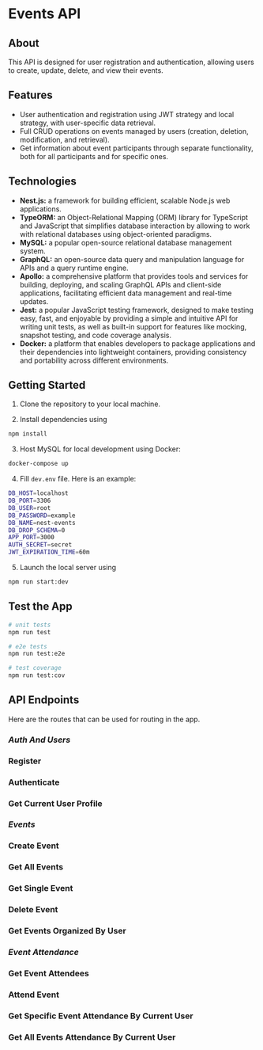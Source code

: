 # Events API

## About

This API is designed for user registration and authentication, allowing users to create, update, delete, and view their events.

## Features

- User authentication and registration using JWT strategy and local strategy, with user-specific data retrieval.
- Full CRUD operations on events managed by users (creation, deletion, modification, and retrieval).
- Get information about event participants through separate functionality, both for all participants and for specific ones.

## Technologies

- **Nest.js:** a framework for building efficient, scalable Node.js web applications.
- **TypeORM:** an Object-Relational Mapping (ORM) library for TypeScript and JavaScript that simplifies database interaction by allowing to work with relational databases using object-oriented paradigms.
- **MySQL:** a popular open-source relational database management system.
- **GraphQL:** an open-source data query and manipulation language for APIs and a query runtime engine.
- **Apollo:** a comprehensive platform that provides tools and services for building, deploying, and scaling GraphQL APIs and client-side applications, facilitating efficient data management and real-time updates.
- **Jest:** a popular JavaScript testing framework, designed to make testing easy, fast, and enjoyable by providing a simple and intuitive API for writing unit tests, as well as built-in support for features like mocking, snapshot testing, and code coverage analysis.
- **Docker:** a platform that enables developers to package applications and their dependencies into lightweight containers, providing consistency and portability across different environments.

## Getting Started

1. Clone the repository to your local machine.
   
2. Install dependencies using
```bash
npm install
```
   
3. Host MySQL for local development using Docker:
```bash
docker-compose up
```

4. Fill `dev.env` file. Here is an example:
```bash
DB_HOST=localhost
DB_PORT=3306
DB_USER=root
DB_PASSWORD=example
DB_NAME=nest-events
DB_DROP_SCHEMA=0
APP_PORT=3000
AUTH_SECRET=secret
JWT_EXPIRATION_TIME=60m
```
   
5. Launch the local server using
```bash
npm run start:dev
```

## Test the App

```bash
# unit tests
npm run test

# e2e tests
npm run test:e2e

# test coverage
npm run test:cov
```

## API Endpoints
Here are the routes that can be used for routing in the app.

### _Auth And Users_

### Register

### Authenticate

### Get Current User Profile

### _Events_

### Create Event

### Get All Events

### Get Single Event

### Delete Event

### Get Events Organized By User

### _Event Attendance_

### Get Event Attendees

### Attend Event

### Get Specific Event Attendance By Current User

### Get All Events Attendance By Current User
